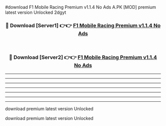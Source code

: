 #download F1 Mobile Racing Premium v1.1.4 No Ads A.PK [MOD] premium latest version Unlocked 2dgyt 



<div align="center">
<h3>🔴 Download [Server1] 👉👉 <a href="https://download1apk.web.app/">F1 Mobile Racing Premium v1.1.4 No Ads</a></h3><br>

<h3>🔴 Download [Server2] 👉👉 <a href="https://download1apk.web.app/">F1 Mobile Racing Premium v1.1.4 No Ads</a></h3>
</div>





----------------------------------------------------------

----------------------------------------------------------

----------------------------------------------------------

----------------------------------------------------------

----------------------------------------------------------

----------------------------------------------------------

----------------------------------------------------------

download premium latest version Unlocked

download premium latest version Unlocked
